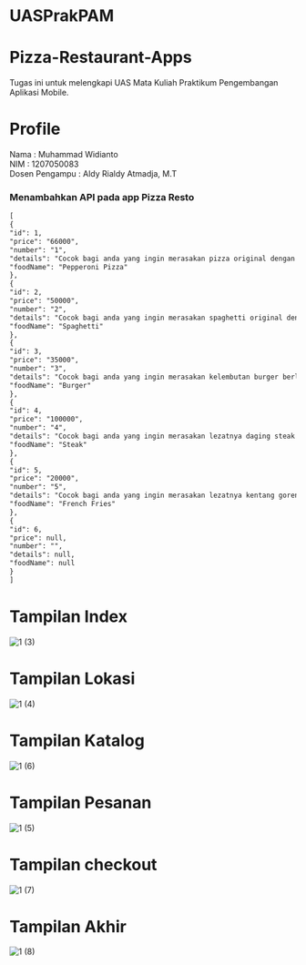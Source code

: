 # UASPrakPAM

# Pizza-Restaurant-Apps
Tugas ini untuk melengkapi UAS Mata Kuliah Praktikum Pengembangan Aplikasi Mobile. <br/>

# Profile
Nama : Muhammad Widianto <br/>
NIM : 1207050083 <br/>
Dosen Pengampu : Aldy Rialdy Atmadja, M.T

### Menambahkan API pada app Pizza Resto 


```markdown
[
{
"id": 1,
"price": "66000",
"number": "1",
"details": "Cocok bagi anda yang ingin merasakan pizza original dengan taburan keju dan daging asap yang lezat",
"foodName": "Pepperoni Pizza"
},
{
"id": 2,
"price": "50000",
"number": "2",
"details": "Cocok bagi anda yang ingin merasakan spaghetti original dengan bumbu yang oriental",
"foodName": "Spaghetti"
},
{
"id": 3,
"price": "35000",
"number": "3",
"details": "Cocok bagi anda yang ingin merasakan kelembutan burger berlapiskan keju, sayuran dan daging yang tebal",
"foodName": "Burger"
},
{
"id": 4,
"price": "100000",
"number": "4",
"details": "Cocok bagi anda yang ingin merasakan lezatnya daging steak dipadukan dengan kentang yang lezat",
"foodName": "Steak"
},
{
"id": 5,
"price": "20000",
"number": "5",
"details": "Cocok bagi anda yang ingin merasakan lezatnya kentang goreng",
"foodName": "French Fries"
},
{
"id": 6,
"price": null,
"number": "",
"details": null,
"foodName": null
}
]
```


# Tampilan Index

![1 (3)](https://user-images.githubusercontent.com/82139022/209788262-520e70ca-6297-4a55-8432-d1ea4fc19642.jpg)

# Tampilan Lokasi

![1 (4)](https://user-images.githubusercontent.com/82139022/209788263-24be2096-1e8d-4ece-9057-e3be17ad5d5b.jpg)

# Tampilan Katalog

![1 (6)](https://user-images.githubusercontent.com/82139022/209788252-f78c26dd-6409-4428-b940-7c36884f2a84.jpg)

# Tampilan Pesanan

![1 (5)](https://user-images.githubusercontent.com/82139022/209788265-7d99bef7-b879-4d20-b77b-7a8a5b9713b4.jpg)

# Tampilan checkout

![1 (7)](https://user-images.githubusercontent.com/82139022/209788258-6014e0c2-8e9d-4f88-b9e9-cfc1660eb24b.jpg)

# Tampilan Akhir
![1 (8)](https://user-images.githubusercontent.com/82139022/209788261-3fb11eeb-a612-4089-aa3b-0532b0b63c20.jpg)

